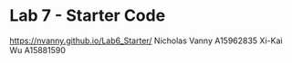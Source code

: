 # Lab 7 - Starter Code
https://nvanny.github.io/Lab6_Starter/
Nicholas Vanny A15962835
Xi-Kai Wu A15881590